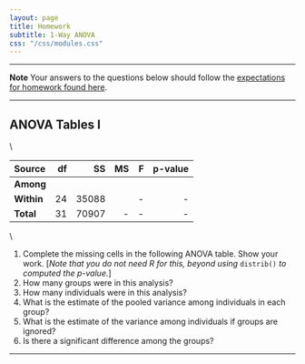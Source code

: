 ```yaml
---
layout: page
title: Homework
subtitle: 1-Way ANOVA
css: "/css/modules.css"
---
```


----

<div class="alert alert-warning">
  <strong>Note</strong> Your answers to the questions below should follow the <a href="../../resources/hwformat" target="_blank">expectations for homework found here</a>.
</div>

----

## ANOVA Tables I

\ 

Source     | df | SS | MS | F  | p-value
:----------|---:|---:|---:|---:|--------:
**Among**  |    |    |    |  |
**Within** | 24 | 35088 |  | - | -
**Total**  | 31 | 70907 | - | - | -

\ 

1. Complete the missing cells in the following ANOVA table. Show your work. [*Note that you do not need R for this, beyond using* `distrib()` *to computed the p-value.*]
1. How many groups were in this analysis?
1. How many individuals were in this analysis?
1. What is the estimate of the pooled variance among individuals in each group?
1. What is the estimate of the variance among individuals if groups are ignored?
1. Is there a significant difference among the groups?

----

